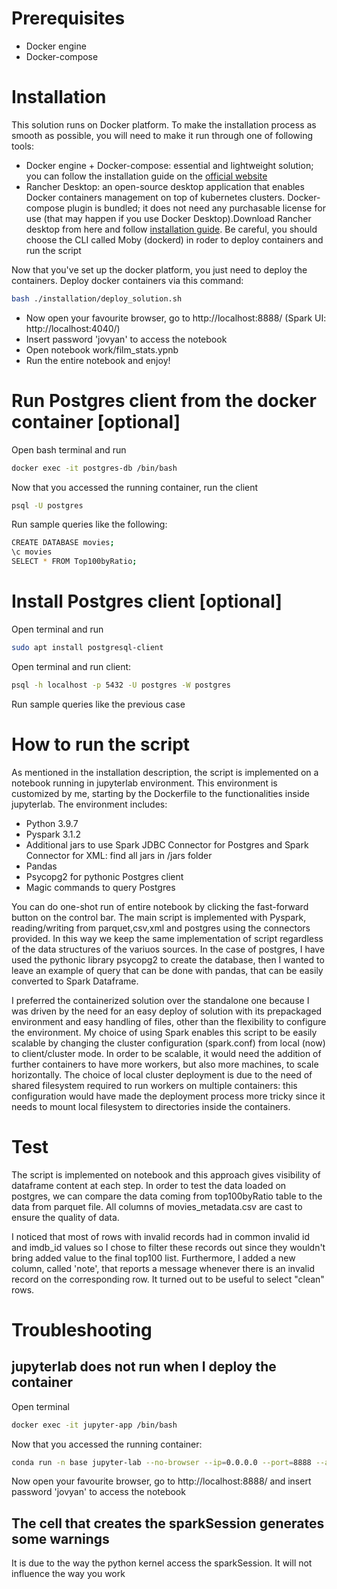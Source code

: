# Prerequisites
- Docker engine
- Docker-compose

# Installation

This solution runs on Docker platform. To make the installation process as smooth as possible, you will need to make it run through one of following tools:
- Docker engine + Docker-compose: essential and lightweight solution; you can follow the installation guide on the [official website](https://docs.docker.com/engine/install/)
- Rancher Desktop: an open-source desktop application that enables Docker containers management on top of kubernetes clusters. Docker-compose plugin is bundled; it does not need any purchasable license for use (that may happen if you use Docker Desktop).Download Rancher desktop from here and follow [installation guide](https://docs.rancherdesktop.io/getting-started/installation/). Be careful, you should choose the CLI called Moby (dockerd) in roder to deploy containers and run the script

Now that you've set up the docker platform, you just need to deploy the containers.
Deploy docker containers via this command:
````bash
bash ./installation/deploy_solution.sh
````

- Now open your favourite browser, go to http://localhost:8888/ (Spark UI: http://localhost:4040/)
- Insert password 'jovyan' to access the notebook
- Open notebook work/film_stats.ypnb
- Run the entire notebook and enjoy!

# Run Postgres client from the docker container [optional]
Open bash terminal and run 
````bash
docker exec -it postgres-db /bin/bash
````
Now that you accessed the running container, run the client
````bash
psql -U postgres
````
Run sample queries like the following:
````bash
CREATE DATABASE movies;
\c movies
SELECT * FROM Top100byRatio;
````

# Install Postgres client [optional]
Open terminal and run 
````bash
sudo apt install postgresql-client
````
Open terminal and run client:
````bash
psql -h localhost -p 5432 -U postgres -W postgres
````
Run sample queries like the previous case

# How to run the script
As mentioned in the installation description, the script is implemented on a notebook running in jupyterlab environment. This environment is customized by me, starting by the Dockerfile to the functionalities inside jupyterlab. The environment includes:
- Python 3.9.7
- Pyspark 3.1.2
- Additional jars to use Spark JDBC Connector for Postgres and Spark Connector for XML: find all jars in /jars folder
- Pandas
- Psycopg2 for pythonic Postgres client
- Magic commands to query Postgres

You can do one-shot run of entire notebook by clicking the fast-forward button on the control bar.
The main script is implemented with Pyspark, reading/writing from parquet,csv,xml and postgres using the connectors provided. In this way we keep the same implementation of script regardless of the data structures of the variuos sources.
In the case of postgres, I have used the pythonic library psycopg2 to create the database, then I wanted to leave an example of query that can be done with pandas, that can be easily converted to Spark Dataframe.

I preferred the containerized solution over the standalone one because I was driven by the need for an easy deploy of solution with its prepackaged environment and easy handling of files, other than the flexibility to configure the environment.
My choice of using Spark enables this script to be easily scalable by  changing the cluster configuration (spark.conf) from local (now) to client/cluster mode. In order to be scalable, it would need the addition of further containers to have more workers, but also more machines, to scale horizontally. The choice of local cluster deployment is due to the need of shared filesystem required to run workers on multiple containers: this configuration would have made the deployment process more tricky since it needs to mount local filesystem to directories inside the containers. 

# Test
The script is implemented on notebook and this approach gives visibility of dataframe content at each step. In order to test the data loaded on postgres, we can compare the data coming from top100byRatio table to the data from parquet file. All columns of movies_metadata.csv are cast to ensure the quality of data. 

I noticed that most of rows with invalid records had in common invalid id and imdb_id values so I chose to filter these records out since they wouldn't bring added value to the final top100 list. Furthermore, I added a new column, called 'note', that reports a message whenever there is an invalid record on the corresponding row. It turned out to be useful to select "clean" rows.

# Troubleshooting
## jupyterlab does not run when I deploy the container
Open terminal
````bash
docker exec -it jupyter-app /bin/bash
````
Now that you accessed the running container: 
````bash
conda run -n base jupyter-lab --no-browser --ip=0.0.0.0 --port=8888 --allow-root
````
Now open your favourite browser, go to http://localhost:8888/ and insert password 'jovyan' to access the notebook
## The cell that creates the sparkSession generates some warnings
It is due to the way the python kernel access the sparkSession. It will not influence the way you work
